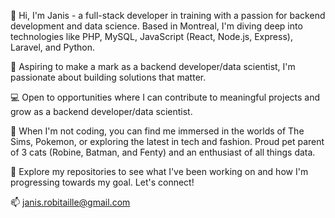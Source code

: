👋 Hi, I'm Janis - a full-stack developer in training with a passion for backend development and data science. Based in Montreal, I'm diving deep into technologies like PHP, MySQL, JavaScript (React, Node.js, Express), Laravel, and Python. 

🎯 Aspiring to make a mark as a backend developer/data scientist, I'm passionate about building solutions that matter.

💻 Open to opportunities where I can contribute to meaningful projects and grow as a backend developer/data scientist. 

🦄 When I'm not coding, you can find me immersed in the worlds of The Sims, Pokemon, or exploring the latest in tech and fashion. Proud pet parent of 3 cats (Robine, Batman, and Fenty) and an enthusiast of all things data.

🔗 Explore my repositories to see what I've been working on and how I'm progressing towards my goal. Let's connect! 

📫 janis.robitaille@gmail.com
